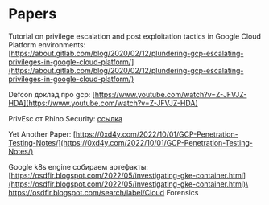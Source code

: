 # Papers

Tutorial on privilege escalation and post exploitation tactics in Google Cloud Platform environments: [https://about.gitlab.com/blog/2020/02/12/plundering-gcp-escalating-privileges-in-google-cloud-platform/](https://about.gitlab.com/blog/2020/02/12/plundering-gcp-escalating-privileges-in-google-cloud-platform/)

Defcon доклад про gcp: [https://www.youtube.com/watch?v=Z-JFVJZ-HDA](https://www.youtube.com/watch?v=Z-JFVJZ-HDA)

PrivEsc от Rhino Security: [ссылка](https://rhinosecuritylabs.com/cloud-security/privilege-escalation-google-cloud-platform-part-2/?\_\_cf\_chl\_jschl\_tk\_\_=7a4375cad21fb89f43d1c48e14341bd6cb73044b-1617482348-0-AXRLxvA2Zy-hEk50zpIhG88rFFFTUqeb-nj35gscnyTkKPYf\_9z66O6URRt1ZhRSKnPI5YswhrdYugXiAmetlHSf4MkDBKyB5TpHFooTXx5a7Iwa8nzHzi4c23YrbAcqLutIz8vnGvrSTRmRWLzEJr8eqvDfpurPBQ1kShSekeydS0cg3dhY87pFmvtQYIEYsaXxTkKiOKEqIOfuPBC\_DyZkP2vaBsBKICd5PCxpV7PNQfkkSuhmy\_kkrJvMTxaT4H\_W3FapSCioseG6y-dDVlQQy0lSPD6Oq2WKz\_fYyAuQBE-buBZPQq9FvUPOuHbOjQMYvqG5j0eXBvfZ0Qs76xazM-z0GjQ412J39niWlhN-LLZidfcmxmCgvoGKJs5rMymdvjhwO-O4MysSeFXFJlUw5JEWWAWGfalIyggbW-0PpMhRUqYdggvP78NAQQXITPTkwf-rke0zh6-Tt1X3d9Y)

Yet Another Paper: [https://0xd4y.com/2022/10/01/GCP-Penetration-Testing-Notes/](https://0xd4y.com/2022/10/01/GCP-Penetration-Testing-Notes/)

Google k8s engine собираем артефакты: \
[https://osdfir.blogspot.com/2022/05/investigating-gke-container.html](https://osdfir.blogspot.com/2022/05/investigating-gke-container.html)\
https://osdfir.blogspot.com/search/label/Cloud Forensics

